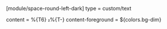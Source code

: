 [module/space-round-left-dark]
type = custom/text

content = %{T6} %{T-}
content-foreground = ${colors.bg-dim}
